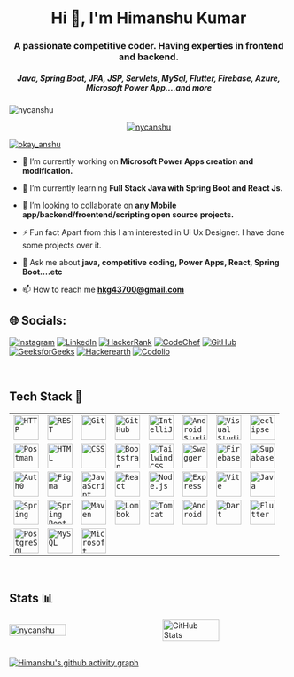 <h1 align="center">Hi 👋, I'm Himanshu Kumar</h1>
<h3 align="center">A passionate competitive coder. Having experties in frontend and backend.</h3>
<h5 align="center">Java, Spring Boot, JPA, JSP, Servlets, MySql, Flutter, Firebase, Azure, Microsoft Power App....and more </h5>

<p align="left"> <img src="https://komarev.com/ghpvc/?username=nycanshu&base=7500&abbreviated=true&label=Profile%20views&color=0e75b6&style=flat" alt="nycanshu" /> </p>

<p align="center"> <a href="https://github.com/ryo-ma/github-profile-trophy"><img src="https://github-profile-trophy.vercel.app/?username=nycanshu" alt="nycanshu" /></a> </p>

<p align="left"> <a href="https://twitter.com/okay_anshu" target="blank"><img src="https://img.shields.io/twitter/follow/okay_anshu?logo=twitter&style=for-the-badge" alt="okay_anshu" /></a> </p>

- 🔭 I’m currently working on **Microsoft Power Apps creation and modification.**

- 🌱 I’m currently learning **Full Stack Java with Spring Boot and React Js.**

- 👯 I’m looking to collaborate on **any Mobile app/backend/froentend/scripting open source projects.**

- ⚡ Fun fact Apart from this I am interested in Ui Ux Designer. I have done some projects over it.

- 💬 Ask me about **java, competitive coding, Power Apps, React, Spring Boot....etc**

- 📫 How to reach me **hkg43700@gmail.com**



## 🌐 Socials:

[![Instagram](https://img.shields.io/badge/Instagram-%23E4405F.svg?logo=Instagram&logoColor=white)](https://instagram.com/okay.anshu) 
[![LinkedIn](https://img.shields.io/badge/LinkedIn-%230077B5.svg?logo=linkedin&logoColor=white)](https://linkedin.com/in/okay-anshu) 
[![HackerRank](https://img.shields.io/badge/HackerRank-%231F8B37.svg?logo=HackerRank&logoColor=white)](https://www.hackerrank.com/okay_anshu) 
[![CodeChef](https://img.shields.io/badge/CodeChef-%23D9A900.svg?logo=CodeChef&logoColor=white)](https://www.codechef.com/users/okay_anshu) 
[![GitHub](https://img.shields.io/badge/GitHub-%23121011.svg?logo=github&logoColor=white)](https://github.com/nycanshu) 
[![GeeksforGeeks](https://img.shields.io/badge/GeeksforGeeks-%2300A300.svg?logo=GeeksforGeeks&logoColor=white)](https://auth.geeksforgeeks.org/user/okay_anshu) 
[![Hackerearth](https://img.shields.io/badge/HackerEarth-%23F3A44D.svg?logo=Hackerearth&logoColor=white)](https://www.hackerearth.com/@Okay.anshu) 
[![Codolio](https://img.shields.io/badge/Codolio-%23000000.svg?logo=codolio&logoColor=white)](https://codolio.com/profile/okay_anshu)






<br>

## Tech Stack 🥞

<div align="center">
	<table>
		<tr>
			<td><code><img width="45" src="https://user-images.githubusercontent.com/25181517/192107854-765620d7-f909-4953-a6da-36e1ef69eea6.png" alt="HTTP" title="HTTP"/></code></td>
			<td><code><img width="45" src="https://user-images.githubusercontent.com/25181517/192107858-fe19f043-c502-4009-8c47-476fc89718ad.png" alt="REST" title="REST"/></code></td>
			<td><code><img width="45" src="https://user-images.githubusercontent.com/25181517/192108372-f71d70ac-7ae6-4c0d-8395-51d8870c2ef0.png" alt="Git" title="Git"/></code></td>
			<td><code><img width="45" src="https://user-images.githubusercontent.com/25181517/192108374-8da61ba1-99ec-41d7-80b8-fb2f7c0a4948.png" alt="GitHub" title="GitHub"/></code></td>
			<td><code><img width="45" src="https://user-images.githubusercontent.com/25181517/192108890-200809d1-439c-4e23-90d3-b090cf9a4eea.png" alt="IntelliJ" title="IntelliJ"/></code></td>
			<td><code><img width="45" src="https://user-images.githubusercontent.com/25181517/192108895-20dc3343-43e3-4a54-a90e-13a4abbc57b9.png" alt="Android Studio" title="Android Studio"/></code></td>
			<td><code><img width="45" src="https://user-images.githubusercontent.com/25181517/192108891-d86b6220-e232-423a-bf5f-90903e6887c3.png" alt="Visual Studio Code" title="Visual Studio Code"/></code></td>
			<td><code><img width="45" src="https://user-images.githubusercontent.com/25181517/192108892-6e9b5cdf-4e35-4a70-ad9a-801a93a07c1c.png" alt="eclipse" title="eclipse"/></code></td>
		</tr>
		<tr>
			<td><code><img width="45" src="https://user-images.githubusercontent.com/25181517/192109061-e138ca71-337c-4019-8d42-4792fdaa7128.png" alt="Postman" title="Postman"/></code></td>
			<td><code><img width="45" src="https://user-images.githubusercontent.com/25181517/192158954-f88b5814-d510-4564-b285-dff7d6400dad.png" alt="HTML" title="HTML"/></code></td>
			<td><code><img width="45" src="https://user-images.githubusercontent.com/25181517/183898674-75a4a1b1-f960-4ea9-abcb-637170a00a75.png" alt="CSS" title="CSS"/></code></td>
			<td><code><img width="45" src="https://user-images.githubusercontent.com/25181517/183898054-b3d693d4-dafb-4808-a509-bab54cf5de34.png" alt="Bootstrap" title="Bootstrap"/></code></td>
			<td><code><img width="45" src="https://user-images.githubusercontent.com/25181517/202896760-337261ed-ee92-4979-84c4-d4b829c7355d.png" alt="Tailwind CSS" title="Tailwind CSS"/></code></td>
			<td><code><img width="45" src="https://user-images.githubusercontent.com/25181517/186711335-a3729606-5a78-4496-9a36-06efcc74f800.png" alt="Swagger" title="Swagger"/></code></td>
			<td><code><img width="45" src="https://user-images.githubusercontent.com/25181517/189716855-2c69ca7a-5149-4647-936d-780610911353.png" alt="Firebase" title="Firebase"/></code></td>
			<td><code><img width="45" src="https://github.com/user-attachments/assets/e40fc76b-c8d8-47c3-bb53-c7795abaf596" alt="Supabase" title="Supabase"/></code></td>
		</tr>
		<tr>
			<td><code><img width="45" src="https://cdn.brighttalk.com/ams/california/images/channel/19357/image_840418.png" alt="Auth0" title="Auth0"/></code></td>
			<td><code><img width="45" src="https://user-images.githubusercontent.com/25181517/189715289-df3ee512-6eca-463f-a0f4-c10d94a06b2f.png" alt="Figma" title="Figma"/></code></td>
			<td><code><img width="45" src="https://user-images.githubusercontent.com/25181517/117447155-6a868a00-af3d-11eb-9cfe-245df15c9f3f.png" alt="JavaScript" title="JavaScript"/></code></td>
			<td><code><img width="45" src="https://user-images.githubusercontent.com/25181517/183897015-94a058a6-b86e-4e42-a37f-bf92061753e5.png" alt="React" title="React"/></code></td>
			<td><code><img width="45" src="https://user-images.githubusercontent.com/25181517/183568594-85e280a7-0d7e-4d1a-9028-c8c2209e073c.png" alt="Node.js" title="Node.js"/></code></td>
			<td><code><img width="45" src="https://user-images.githubusercontent.com/25181517/183859966-a3462d8d-1bc7-4880-b353-e2cbed900ed6.png" alt="Express" title="Express"/></code></td>
			<td><code><img width="45" src="https://github-production-user-asset-6210df.s3.amazonaws.com/62091613/261395532-b40892ef-efb8-4b0e-a6b5-d1cfc2f3fc35.png" alt="Vite" title="Vite"/></code></td>
			<td><code><img width="45" src="https://user-images.githubusercontent.com/25181517/117201156-9a724800-adec-11eb-9a9d-3cd0f67da4bc.png" alt="Java" title="Java"/></code></td>
		</tr>
		<tr>
			<td><code><img width="45" src="https://user-images.githubusercontent.com/25181517/117201470-f6d56780-adec-11eb-8f7c-e70e376cfd07.png" alt="Spring" title="Spring"/></code></td>
			<td><code><img width="45" src="https://user-images.githubusercontent.com/25181517/183891303-41f257f8-6b3d-487c-aa56-c497b880d0fb.png" alt="Spring Boot" title="Spring Boot"/></code></td>
			<td><code><img width="45" src="https://user-images.githubusercontent.com/25181517/117207242-07d5a700-adf4-11eb-975e-be04e62b984b.png" alt="Maven" title="Maven"/></code></td>
			<td><code><img width="45" src="https://user-images.githubusercontent.com/25181517/190229463-87fa862f-ccf0-48da-8023-940d287df610.png" alt="Lombok" title="Lombok"/></code></td>
			<td><code><img width="45" src="https://user-images.githubusercontent.com/25181517/183894676-137319b5-1364-4b6a-ba4f-e9fc94ddc4aa.png" alt="Tomcat" title="Tomcat"/></code></td>
			<td><code><img width="45" src="https://user-images.githubusercontent.com/25181517/117269608-b7dcfb80-ae58-11eb-8e66-6cc8753553f0.png" alt="Android" title="Android"/></code></td>
			<td><code><img width="45" src="https://user-images.githubusercontent.com/25181517/186150304-1568ffdf-4c62-4bdc-9cf1-8d8efcea7c5b.png" alt="Dart" title="Dart"/></code></td>
			<td><code><img width="45" src="https://user-images.githubusercontent.com/25181517/186150365-da1eccce-6201-487c-8649-45e9e99435fd.png" alt="Flutter" title="Flutter"/></code></td>
		</tr>
		<tr>
			<td><code><img width="45" src="https://user-images.githubusercontent.com/25181517/117208740-bfb78400-adf5-11eb-97bb-09072b6bedfc.png" alt="PostgreSQL" title="PostgreSQL"/></code></td>
			<td><code><img width="45" src="https://user-images.githubusercontent.com/25181517/183896128-ec99105a-ec1a-4d85-b08b-1aa1620b2046.png" alt="MySQL" title="MySQL"/></code></td>
			<td><code><img width="45" src="https://user-images.githubusercontent.com/25181517/183911544-95ad6ba7-09bf-4040-ac44-0adafedb9616.png" alt="Microsoft Azure" title="Microsoft Azure"/></code></td>
		</tr>
	</table>
</div>
<br>

## Stats 📊

<div style="display: flex; justify-content: space-between; align-items: center; flex-wrap: wrap; ">
  <!-- Streak Stats -->
  <img src="https://github-readme-streak-stats.herokuapp.com/?user=nycanshu&" alt="nycanshu" style="width: 45%;">

  <!-- GitHub Stats -->
  <img src="https://github-readme-stats.vercel.app/api?username=nycanshu&show_icons=true&locale=en" alt="GitHub Stats" style="width: 45%;">
</div>


<br>

<div>

[![Himanshu's github activity graph](https://github-readme-activity-graph.vercel.app/graph?username=nycanshu&hide_border=true&theme=nightowl)](https://github.com/nycanshu/github-readme-activity-graph)

</div>
